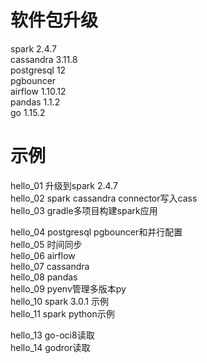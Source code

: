 软件包升级
=========

spark 2.4.7  
cassandra 3.11.8  
postgresql 12  
pgbouncer  
airflow 1.10.12  
pandas 1.1.2  
go 1.15.2  

示例
====

hello_01  升级到spark 2.4.7  
hello_02  spark cassandra connector写入cass  
hello_03  gradle多项目构建spark应用  

hello_04  postgresql pgbouncer和并行配置  
hello_05  时间同步  
hello_06  airflow  
hello_07  cassandra  
hello_08  pandas  
hello_09  pyenv管理多版本py  
hello_10  spark 3.0.1 示例  
hello_11  spark python示例  

hello_13  go-oci8读取  
hello_14  godror读取  